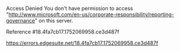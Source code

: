 Access Denied
You don't have permission to access "http://www.microsoft.com/en-us/corporate-responsibility/reporting-governance" on this server.

Reference #18.4fa7cb17.1752069958.ce3d487f

https://errors.edgesuite.net/18.4fa7cb17.1752069958.ce3d487f